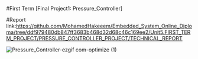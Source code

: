 #First Term [Final Project1: Pressure_Controller]

#Report link:https://github.com/MohamedHakeeem/Embedded_System_Online_Diploma/tree/ddf979480db847ff3683b468d32d68c46c169ee2/Unit5.FIRST_TERM_PROJECT/PRESSURE_CONTROLLER_PROJECT/TECHNICAL_REPORT

![Pressure_Controller-ezgif com-optimize (1)](https://github.com/user-attachments/assets/8d779ba7-848c-486d-8ac6-06f7fcfd7e3d)

